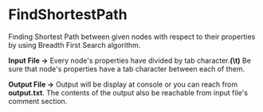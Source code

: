 # FindShortestPath
Finding Shortest Path between given nodes with respect to their properties by using Breadth First Search algorithm.

**Input File ->** Every node's properties have divided by tab character.**(\t)** Be sure that node's properties have a tab character between each of them.

**Output File ->** Output will be display at console or you can reach from **output.txt**. The contents of the output also be reachable from input file's comment section.
